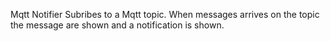 Mqtt Notifier
Subribes to a Mqtt topic. When messages arrives on the topic the message are shown
and a notification is shown.